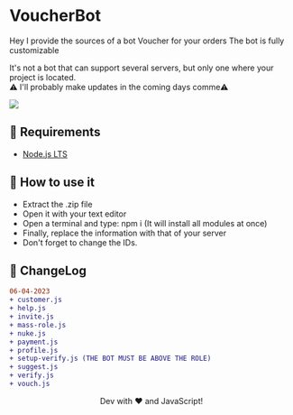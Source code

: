 # VoucherBot
Hey I provide the sources of a bot Voucher for your orders
The bot is fully customizable

It's not a bot that can support several servers, but only one where your project is located.<br>
⚠️ I'll probably make updates in the coming days comme⚠️

<img src="[https://ibb.co/d64kh4C](https://i.ibb.co/7Vtr9tM/Discord-42-D1-JHo-St-S.png)">

## 🚧 Requirements

  - [Node.js LTS](https://nodejs.org/en/download/)

## 📜 How to use it

  - Extract the .zip file
  - Open it with your text editor
  - Open a terminal and type: npm i (It will install all modules at once)
  - Finally, replace the information with that of your server 
  - Don't forget to change the IDs.

## 💭 ChangeLog

```diff
06-04-2023
+ customer.js
+ help.js
+ invite.js
+ mass-role.js
+ nuke.js
+ payment.js
+ profile.js
+ setup-verify.js (THE BOT MUST BE ABOVE THE ROLE)
+ suggest.js
+ verify.js
+ vouch.js
```

<div align="center">Dev with ❤️ and JavaScript!</div>
